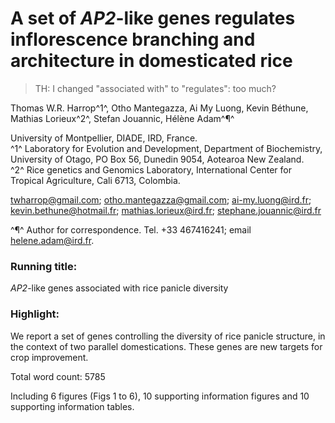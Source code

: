 
# A set of *AP2*-like genes regulates inflorescence branching and architecture in domesticated rice

> TH: I changed "associated with" to "regulates": too much?

Thomas W.R. Harrop^1^, Otho Mantegazza, Ai My Luong, Kevin Béthune, Mathias Lorieux^2^, Stefan Jouannic, Hélène Adam^¶^

University of Montpellier, DIADE, IRD, France.  
^1^ Laboratory for Evolution and Development, Department of Biochemistry, University of Otago, PO Box 56, Dunedin 9054, Aotearoa New Zealand.  
^2^ Rice genetics and Genomics Laboratory, International Center for Tropical Agriculture, Cali 6713, Colombia.

twharrop@gmail.com; otho.mantegazza@gmail.com; ai-my.luong@ird.fr; kevin.bethune@hotmail.fr; mathias.lorieux@ird.fr; stephane.jouannic@ird.fr

^¶^ Author for correspondence. Tel. +33 467416241; email helene.adam@ird.fr.

### Running title:

*AP2*-like genes associated with rice panicle diversity

### Highlight:

We report a set of genes controlling the diversity of rice panicle structure, in the context of two parallel domestications. These genes are new targets for crop improvement.

Total word count: 5785  

Including 6 figures (Figs 1 to 6), 10 supporting information figures and 10 supporting information tables.

